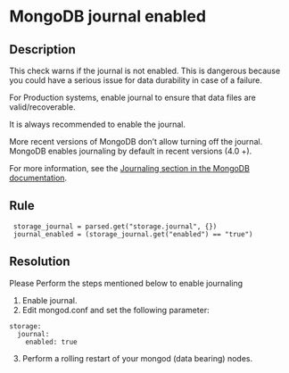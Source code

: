 # MongoDB journal enabled

## Description
This check warns if the journal is not enabled. 
This is dangerous because you could have a serious issue for data durability in case of a failure.


For Production systems, enable journal to ensure that data files are valid/recoverable.

It is always recommended to enable the journal. 

More recent versions of MongoDB don’t allow turning off the journal. 
MongoDB enables journaling by default in recent versions (4.0 +).

For more information, see the [Journaling section in the MongoDB documentation](https://docs.mongodb.com/manual/core/journaling/).



## Rule
```
 storage_journal = parsed.get("storage.journal", {})
 journal_enabled = (storage_journal.get("enabled") == "true")
```


## Resolution

Please Perform the steps mentioned below to enable journaling 

1. Enable journal. 
2. Edit mongod.conf and set the following parameter:
```
storage:
  journal:
	enabled: true
```
3. Perform a rolling restart of your mongod (data bearing) nodes.
